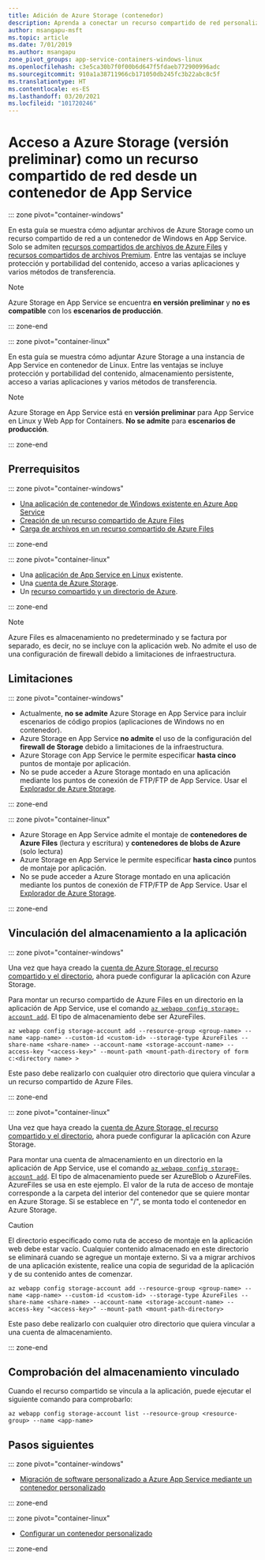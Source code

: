```yaml
---
title: Adición de Azure Storage (contenedor)
description: Aprenda a conectar un recurso compartido de red personalizado en una aplicación en contenedor de Azure App Service. Comparta archivos entre aplicaciones, administre el contenido estático de forma remota y acceda a él de forma local, etc.
author: msangapu-msft
ms.topic: article
ms.date: 7/01/2019
ms.author: msangapu
zone_pivot_groups: app-service-containers-windows-linux
ms.openlocfilehash: c3e5ca30b7f0f00b6d647f5fdaeb772900996adc
ms.sourcegitcommit: 910a1a38711966cb171050db245fc3b22abc8c5f
ms.translationtype: HT
ms.contentlocale: es-ES
ms.lasthandoff: 03/20/2021
ms.locfileid: "101720246"
---
```

# <a name="access-azure-storage-preview-as-a-network-share-from-a-container-in-app-service"></a>Acceso a Azure Storage (versión preliminar) como un recurso compartido de red desde un contenedor de App Service

::: zone pivot="container-windows"

En esta guía se muestra cómo adjuntar archivos de Azure Storage como un recurso compartido de red a un contenedor de Windows en App Service. Solo se admiten [recursos compartidos de archivos de Azure Files](../storage/files/storage-how-to-use-files-cli.md) y [recursos compartidos de archivos Premium](../storage/files/storage-how-to-create-file-share.md). Entre las ventajas se incluye protección y portabilidad del contenido, acceso a varias aplicaciones y varios métodos de transferencia.

> [!NOTE]
>Azure Storage en App Service se encuentra **en versión preliminar** y **no es compatible** con los **escenarios de producción**.

::: zone-end

::: zone pivot="container-linux"

En esta guía se muestra cómo adjuntar Azure Storage a una instancia de App Service en contenedor de Linux. Entre las ventajas se incluye protección y portabilidad del contenido, almacenamiento persistente, acceso a varias aplicaciones y varios métodos de transferencia.

> [!NOTE]
>Azure Storage en App Service está en **versión preliminar** para App Service en Linux y Web App for Containers. **No se admite** para **escenarios de producción**.

::: zone-end

## <a name="prerequisites"></a>Prerrequisitos

::: zone pivot="container-windows"

- [Una aplicación de contenedor de Windows existente en Azure App Service](quickstart-custom-container.md)
- [Creación de un recurso compartido de Azure Files](../storage/files/storage-how-to-use-files-cli.md)
- [Carga de archivos en un recurso compartido de Azure Files](../storage/files/storage-how-to-create-file-share.md)

::: zone-end

::: zone pivot="container-linux"

- Una [aplicación de App Service en Linux](index.yml) existente.
- Una [cuenta de Azure Storage](../storage/common/storage-account-create.md?tabs=azure-cli).
- Un [recurso compartido y un directorio de Azure](../storage/files/storage-how-to-use-files-cli.md).

::: zone-end

> [!NOTE]
> Azure Files es almacenamiento no predeterminado y se factura por separado, es decir, no se incluye con la aplicación web. No admite el uso de una configuración de firewall debido a limitaciones de infraestructura.
>

## <a name="limitations"></a>Limitaciones

::: zone pivot="container-windows"

- Actualmente, **no se admite** Azure Storage en App Service para incluir escenarios de código propios (aplicaciones de Windows no en contenedor).
- Azure Storage en App Service **no admite** el uso de la configuración del **firewall de Storage** debido a limitaciones de la infraestructura.
- Azure Storage con App Service le permite especificar **hasta cinco** puntos de montaje por aplicación.
- No se pude acceder a Azure Storage montado en una aplicación mediante los puntos de conexión de FTP/FTP de App Service. Usar el [Explorador de Azure Storage](https://azure.microsoft.com/features/storage-explorer/).

::: zone-end

::: zone pivot="container-linux"

- Azure Storage en App Service admite el montaje de **contenedores de Azure Files** (lectura y escritura) y **contenedores de blobs de Azure** (solo lectura)
- Azure Storage en App Service le permite especificar **hasta cinco** puntos de montaje por aplicación.
- No se pude acceder a Azure Storage montado en una aplicación mediante los puntos de conexión de FTP/FTP de App Service. Usar el [Explorador de Azure Storage](https://azure.microsoft.com/features/storage-explorer/).

::: zone-end

## <a name="link-storage-to-your-app"></a>Vinculación del almacenamiento a la aplicación

::: zone pivot="container-windows"

Una vez que haya creado la [cuenta de Azure Storage, el recurso compartido y el directorio](#prerequisites), ahora puede configurar la aplicación con Azure Storage.

Para montar un recurso compartido de Azure Files en un directorio en la aplicación de App Service, use el comando [`az webapp config storage-account add`](/cli/azure/webapp/config/storage-account#az-webapp-config-storage-account-add). El tipo de almacenamiento debe ser AzureFiles.

```azurecli
az webapp config storage-account add --resource-group <group-name> --name <app-name> --custom-id <custom-id> --storage-type AzureFiles --share-name <share-name> --account-name <storage-account-name> --access-key "<access-key>" --mount-path <mount-path-directory of form c:<directory name> >
```

Este paso debe realizarlo con cualquier otro directorio que quiera vincular a un recurso compartido de Azure Files.

::: zone-end

::: zone pivot="container-linux"

Una vez que haya creado la [cuenta de Azure Storage, el recurso compartido y el directorio](#prerequisites), ahora puede configurar la aplicación con Azure Storage.

Para montar una cuenta de almacenamiento en un directorio en la aplicación de App Service, use el comando [`az webapp config storage-account add`](/cli/azure/webapp/config/storage-account#az-webapp-config-storage-account-add). El tipo de almacenamiento puede ser AzureBlob o AzureFiles. AzureFiles se usa en este ejemplo. El valor de la ruta de acceso de montaje corresponde a la carpeta del interior del contenedor que se quiere montar en Azure Storage. Si se establece en "/", se monta todo el contenedor en Azure Storage.


> [!CAUTION]
> El directorio especificado como ruta de acceso de montaje en la aplicación web debe estar vacío. Cualquier contenido almacenado en este directorio se eliminará cuando se agregue un montaje externo. Si va a migrar archivos de una aplicación existente, realice una copia de seguridad de la aplicación y de su contenido antes de comenzar.
>

```azurecli
az webapp config storage-account add --resource-group <group-name> --name <app-name> --custom-id <custom-id> --storage-type AzureFiles --share-name <share-name> --account-name <storage-account-name> --access-key "<access-key>" --mount-path <mount-path-directory>
```

Este paso debe realizarlo con cualquier otro directorio que quiera vincular a una cuenta de almacenamiento.

::: zone-end

## <a name="verify-linked-storage"></a>Comprobación del almacenamiento vinculado

Cuando el recurso compartido se vincula a la aplicación, puede ejecutar el siguiente comando para comprobarlo:

```azurecli
az webapp config storage-account list --resource-group <resource-group> --name <app-name>
```

## <a name="next-steps"></a>Pasos siguientes

::: zone pivot="container-windows"

- [Migración de software personalizado a Azure App Service mediante un contenedor personalizado](tutorial-custom-container.md?pivots=container-windows)

::: zone-end

::: zone pivot="container-linux"

- [Configurar un contenedor personalizado](configure-custom-container.md?pivots=platform-linux)

::: zone-end
